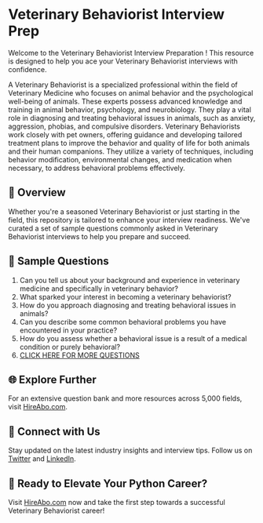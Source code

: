 # Veterinary Behaviorist Interview Prep

Welcome to the Veterinary Behaviorist Interview Preparation ! This resource is designed to help you ace your Veterinary Behaviorist interviews with confidence.

A Veterinary Behaviorist is a specialized professional within the field of Veterinary Medicine who focuses on animal behavior and the psychological well-being of animals. These experts possess advanced knowledge and training in animal behavior, psychology, and neurobiology. They play a vital role in diagnosing and treating behavioral issues in animals, such as anxiety, aggression, phobias, and compulsive disorders. Veterinary Behaviorists work closely with pet owners, offering guidance and developing tailored treatment plans to improve the behavior and quality of life for both animals and their human companions. They utilize a variety of techniques, including behavior modification, environmental changes, and medication when necessary, to address behavioral problems effectively.

## 🚀 Overview

Whether you're a seasoned Veterinary Behaviorist or just starting in the field, this repository is tailored to enhance your interview readiness. We've curated a set of sample questions commonly asked in Veterinary Behaviorist interviews to help you prepare and succeed.

## 📝 Sample Questions

1. Can you tell us about your background and experience in veterinary medicine and specifically in veterinary behavior?
2. What sparked your interest in becoming a veterinary behaviorist?
3. How do you approach diagnosing and treating behavioral issues in animals?
4. Can you describe some common behavioral problems you have encountered in your practice?
5. How do you assess whether a behavioral issue is a result of a medical condition or purely behavioral?
6. [CLICK HERE FOR MORE QUESTIONS](https://hireabo.com/job/24_0_17/Veterinary%20Behaviorist)

## 🌐 Explore Further

For an extensive question bank and more resources across 5,000 fields, visit [HireAbo.com](https://www.hireabo.com).

## 📱 Connect with Us

Stay updated on the latest industry insights and interview tips. Follow us on [Twitter](https://twitter.com/hireabo) and [LinkedIn](https://www.linkedin.com/in/hire-abo-3609972a8/).

## 🚀 Ready to Elevate Your Python Career?

Visit [HireAbo.com](https://www.hireabo.com) now and take the first step towards a successful Veterinary Behaviorist career!